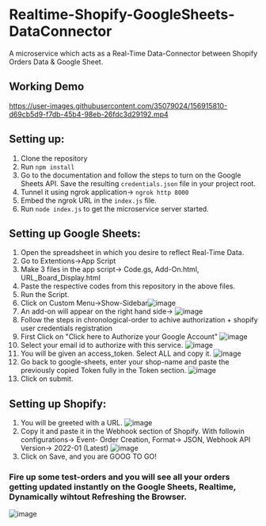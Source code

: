 # Realtime-Shopify-GoogleSheets-DataConnector
A microservice which acts as a Real-Time Data-Connector between Shopify Orders Data & Google Sheet.

## Working Demo


https://user-images.githubusercontent.com/35079024/156915810-d69cb5d9-f7db-45b4-98eb-26fdc3d29192.mp4



## Setting up:
1. Clone the repository
2. Run `npm install`
3. Go to the documentation and follow the steps to turn on the Google Sheets API. Save the resulting `credentials.json` file in your project root.
4. Tunnel it using ngrok application-> `ngrok http 8000`
5. Embed the ngrok URL in the `index.js` file.
6. Run  `node index.js` to get the microservice server started.

## Setting up Google Sheets:
1. Open the spreadsheet in which you desire to reflect Real-Time Data. 
2. Go to Extentions->App Script
3. Make 3 files in the app script-> Code.gs, Add-On.html, URL_Board_Display.html
4. Paste the respective codes from this repository in the above files.
5. Run the Script.
6. Click on Custom Menu->Show-Sidebar![image](https://user-images.githubusercontent.com/35079024/156897797-0157941d-611c-44da-9844-e6084cf9de5e.png)
7. An add-on will appear on the right hand side-> ![image](https://user-images.githubusercontent.com/35079024/156897868-92ad0b49-63f3-46c6-a26c-8b9881d79112.png)
8. Follow the steps in chronological-order to achive authorization + shopify user credentials registration
  1. First Click on "Click here to Authorize your Google Account" ![image](https://user-images.githubusercontent.com/35079024/156897899-dd957a72-dc5a-42c4-a6f3-c2e2ff623230.png)
  2. Select your email id to authorize with this service. ![image](https://user-images.githubusercontent.com/35079024/156897919-f0eb23d0-e2de-4f67-a0de-3fee43330d08.png)
  3. You will be given an access_token. Select ALL and copy it. ![image](https://user-images.githubusercontent.com/35079024/156898115-3b21be18-38ad-409c-afcd-218b2269ecc1.png)
  4. Go back to google-sheets, enter your shop-name and paste the previously copied Token fully in the Token section. ![image](https://user-images.githubusercontent.com/35079024/156898140-475bcf09-ec9f-4add-b33c-4fa6af0b4e7c.png)
  5. Click on submit.

## Setting up Shopify:
1. You will be greeted with a URL. ![image](https://user-images.githubusercontent.com/35079024/156898153-77f0d3f7-251a-48f4-878f-331b09463bfa.png)
2. Copy it and paste it in the Webhook section of Shopify. With followin configurations-> Event- Order Creation, Format-> JSON, Webhook API Version-> 2022-01 (Latest) ![image](https://user-images.githubusercontent.com/35079024/156898193-fa7f984c-0cc6-4ccc-afd7-e4e9bca2e695.png)
3. Click on Save, and you are GOOG TO GO!

### Fire up some test-orders and you will see all your orders getting updated instantly on the Google Sheets, Realtime, Dynamically wihtout Refreshing the Browser.
![image](https://user-images.githubusercontent.com/35079024/156898281-2d1f923f-fb8f-4b7f-b185-25a0aff4e22c.png)
